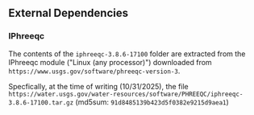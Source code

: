 ## External Dependencies

### IPhreeqc

The contents of the `iphreeqc-3.8.6-17100` folder are extracted from the IPhreeqc module ("Linux (any processor)")
downloaded from `https://www.usgs.gov/software/phreeqc-version-3`.

Specfically, at the time of writing (10/31/2025), the file
`https://water.usgs.gov/water-resources/software/PHREEQC/iphreeqc-3.8.6-17100.tar.gz`
(md5sum: `91d8485139b423d5f0382e9215d9aea1`)